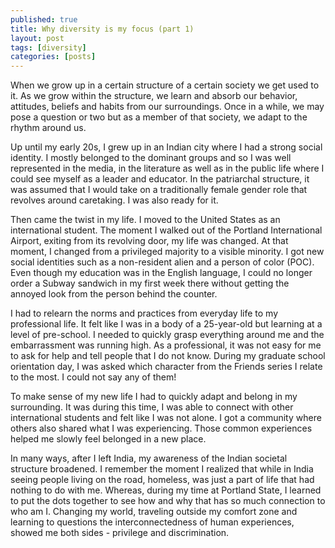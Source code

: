 ```yaml
---
published: true
title: Why diversity is my focus (part 1)
layout: post
tags: [diversity]
categories: [posts]
---
```


When we grow up in a certain structure of a certain society we get used to it. As we grow within the structure, we learn and absorb our behavior, attitudes, beliefs and habits from our surroundings. Once in a while, we may pose a question or two but as a member of that society, we adapt to the rhythm around us.

 

Up until my early 20s, I grew up in an Indian city where I had a strong social identity. I mostly belonged to the dominant groups and so I was well represented in the media, in the literature as well as in the public life where I could see myself as a leader and educator. In the patriarchal structure, it was assumed that I would take on a traditionally female gender role that revolves around caretaking. I was also ready for it.

 

Then came the twist in my life. I moved to the United States as an international student. The moment I walked out of the Portland International Airport, exiting from its revolving door, my life was changed.  At that moment, I changed from a privileged majority to a visible minority. I got new social identities such as a non-resident alien and a person of color (POC). Even though my education was in the English language, I could no longer order a Subway sandwich in my first week there without getting the annoyed look from the person behind the counter.

 

I had to relearn the norms and practices from everyday life to my professional life. It felt like I was in a body of a 25-year-old but learning at a level of pre-school. I needed to quickly grasp everything around me and the embarrassment was running high. As a professional, it was not easy for me to ask for help and tell people that I do not know. During my graduate school orientation day, I was asked which character from the Friends series I relate to the most. I could not say any of them!

To make sense of my new life I had to quickly adapt and belong in my surrounding. It was during this time, I was able to connect with other international students and felt like I was not alone. I got a community where others also shared what I was experiencing. Those common experiences helped me slowly feel belonged in a new place.

 

In many ways, after I left India, my awareness of the Indian societal structure broadened. I remember the moment I realized that while in India seeing people living on the road, homeless, was just a part of life that had nothing to do with me. Whereas, during my time at Portland State, I learned to put the dots together to see how and why that has so much connection to who am I. Changing my world, traveling outside my comfort zone and learning to questions the interconnectedness of human experiences, showed me both sides - privilege and discrimination.

 
